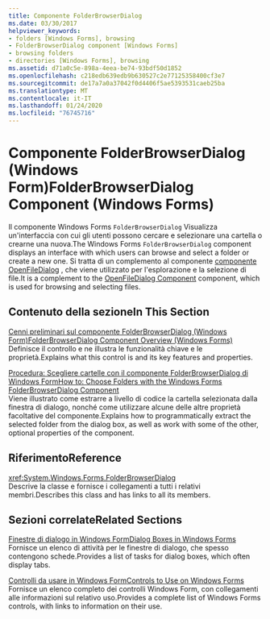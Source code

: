 ```yaml
---
title: Componente FolderBrowserDialog
ms.date: 03/30/2017
helpviewer_keywords:
- folders [Windows Forms], browsing
- FolderBrowserDialog component [Windows Forms]
- browsing folders
- directories [Windows Forms], browsing
ms.assetid: d71a0c5e-898a-4eea-be74-93bdf50d1852
ms.openlocfilehash: c218edb639edb9b630527c2e77125358400cf3e7
ms.sourcegitcommit: de17a7a0a37042f0d4406f5ae5393531caeb25ba
ms.translationtype: MT
ms.contentlocale: it-IT
ms.lasthandoff: 01/24/2020
ms.locfileid: "76745716"
---
```

# <a name="folderbrowserdialog-component-windows-forms"></a><span data-ttu-id="48d5f-102">Componente FolderBrowserDialog (Windows Form)</span><span class="sxs-lookup"><span data-stu-id="48d5f-102">FolderBrowserDialog Component (Windows Forms)</span></span>
<span data-ttu-id="48d5f-103">Il componente Windows Forms `FolderBrowserDialog` Visualizza un'interfaccia con cui gli utenti possono cercare e selezionare una cartella o crearne una nuova.</span><span class="sxs-lookup"><span data-stu-id="48d5f-103">The Windows Forms `FolderBrowserDialog` component displays an interface with which users can browse and select a folder or create a new one.</span></span> <span data-ttu-id="48d5f-104">Si tratta di un complemento al componente [componente OpenFileDialog](openfiledialog-component-windows-forms.md) , che viene utilizzato per l'esplorazione e la selezione di file.</span><span class="sxs-lookup"><span data-stu-id="48d5f-104">It is a complement to the [OpenFileDialog Component](openfiledialog-component-windows-forms.md) component, which is used for browsing and selecting files.</span></span>  
  
## <a name="in-this-section"></a><span data-ttu-id="48d5f-105">Contenuto della sezione</span><span class="sxs-lookup"><span data-stu-id="48d5f-105">In This Section</span></span>  
 [<span data-ttu-id="48d5f-106">Cenni preliminari sul componente FolderBrowserDialog (Windows Form)</span><span class="sxs-lookup"><span data-stu-id="48d5f-106">FolderBrowserDialog Component Overview (Windows Forms)</span></span>](folderbrowserdialog-component-overview-windows-forms.md)  
 <span data-ttu-id="48d5f-107">Definisce il controllo e ne illustra le funzionalità chiave e le proprietà.</span><span class="sxs-lookup"><span data-stu-id="48d5f-107">Explains what this control is and its key features and properties.</span></span>  
  
 [<span data-ttu-id="48d5f-108">Procedura: Scegliere cartelle con il componente FolderBrowserDialog di Windows Form</span><span class="sxs-lookup"><span data-stu-id="48d5f-108">How to: Choose Folders with the Windows Forms FolderBrowserDialog Component</span></span>](how-to-choose-folders-with-the-windows-forms-folderbrowserdialog-component.md)  
 <span data-ttu-id="48d5f-109">Viene illustrato come estrarre a livello di codice la cartella selezionata dalla finestra di dialogo, nonché come utilizzare alcune delle altre proprietà facoltative del componente.</span><span class="sxs-lookup"><span data-stu-id="48d5f-109">Explains how to programmatically extract the selected folder from the dialog box, as well as work with some of the other, optional properties of the component.</span></span>  
  
## <a name="reference"></a><span data-ttu-id="48d5f-110">Riferimento</span><span class="sxs-lookup"><span data-stu-id="48d5f-110">Reference</span></span>  
 <xref:System.Windows.Forms.FolderBrowserDialog>  
 <span data-ttu-id="48d5f-111">Descrive la classe e fornisce i collegamenti a tutti i relativi membri.</span><span class="sxs-lookup"><span data-stu-id="48d5f-111">Describes this class and has links to all its members.</span></span>  
  
## <a name="related-sections"></a><span data-ttu-id="48d5f-112">Sezioni correlate</span><span class="sxs-lookup"><span data-stu-id="48d5f-112">Related Sections</span></span>  
 [<span data-ttu-id="48d5f-113">Finestre di dialogo in Windows Form</span><span class="sxs-lookup"><span data-stu-id="48d5f-113">Dialog Boxes in Windows Forms</span></span>](../dialog-boxes-in-windows-forms.md)  
 <span data-ttu-id="48d5f-114">Fornisce un elenco di attività per le finestre di dialogo, che spesso contengono schede.</span><span class="sxs-lookup"><span data-stu-id="48d5f-114">Provides a list of tasks for dialog boxes, which often display tabs.</span></span>  
  
 [<span data-ttu-id="48d5f-115">Controlli da usare in Windows Form</span><span class="sxs-lookup"><span data-stu-id="48d5f-115">Controls to Use on Windows Forms</span></span>](controls-to-use-on-windows-forms.md)  
 <span data-ttu-id="48d5f-116">Fornisce un elenco completo dei controlli Windows Form, con collegamenti alle informazioni sul relativo uso.</span><span class="sxs-lookup"><span data-stu-id="48d5f-116">Provides a complete list of Windows Forms controls, with links to information on their use.</span></span>
